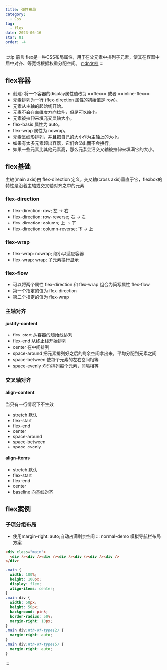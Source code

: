 ```yaml
---
title: 弹性布局
category:
  - Css
tag:
  - flex
date: 2023-06-16
star: 81
order: -4
---
```


:::tip 前言
flex是一种CSS布局属性，用于在父元素中排列子元素，使其在容器中居中对齐、等宽或根据权重分配空间。
[mdn文档](https://developer.mozilla.org/zh-CN/docs/Web/CSS/flex)
:::
## flex容器
- 创建: 将一个容器的display属性值改为 ==flex== 或者 ==inline-flex==
- 元素排列为一行 (flex-direction 属性的初始值是 row)。
- 元素从主轴的起始线开始。
- 元素不会在主维度方向拉伸，但是可以缩小。
- 元素被拉伸来填充交叉轴大小。
- flex-basis 属性为 auto。
- flex-wrap 属性为 nowrap。
- 元素呈线形排列，并且把自己的大小作为主轴上的大小。
- 如果有太多元素超出容器，它们会溢出而不会换行。
- 如果一些元素比其他元素高，那么元素会沿交叉轴被拉伸来填满它的大小。
## flex基础
主轴(main axis)由 flex-direction 定义，交叉轴(cross axis)垂直于它，flexbox的特性是沿着主轴或交叉轴对齐之中的元素
### flex-direction
- flex-direction: row; 左 -> 右
- flex-direction: row-reverse; 右 -> 左
- flex-direction: column; 上 -> 下
- flex-direction: column-reverse; 下 -> 上
### flex-wrap
- flex-wrap: nowrap; 缩小以适应容器
- flex-wrap: wrap; 子元素换行显示
### flex-flow
- 可以将两个属性 flex-direction 和 flex-wrap 组合为简写属性 flex-flow
- 第一个指定的值为 flex-direction
- 第二个指定的值为 flex-wrap
### 主轴对齐
#### justify-content
- flex-start 从容器的起始线排列
- flex-end 从终止线开始排列
- center 在中间排列 
- space-around 把元素排列好之后的剩余空间拿出来，平均分配到元素之间
- space-between 使每个元素的左右空间相等
- space-evenly 均匀排列每个元素，间隔相等
### 交叉轴对齐
#### align-content
当只有一行情况下不生效
- stretch 默认
- flex-start
- flex-end
- center
- space-around
- space-between
- space-evenly
#### align-items
- stretch 默认
- flex-start
- flex-end
- center
- baseline 向基线对齐
## flex案例
### 子项分组布局
- 使用margin-right: auto;自动占满剩余空间
::: normal-demo 模拟导航栏布局方案
```html
<div class="main">
  <div /><div /><div /><div /><div /><div /><div />
</div>
```
```css
.main {
  width: 100%;
  height: 100px;
  display: flex;
  align-items: center;
}
.main div {
  width: 50px;
  height: 50px;
  background: pink;
  border-radius: 50%;
  margin-right: 10px;
}
.main div:nth-of-type(2) {
  margin-right: auto;
}
.main div:nth-of-type(5) {
  margin-right: auto;
}
```
:::